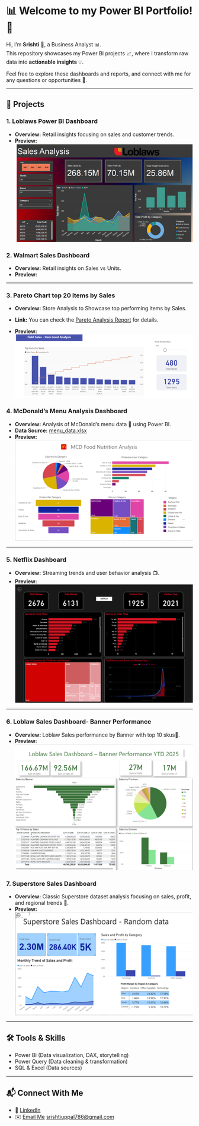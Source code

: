 # 📊 Welcome to my Power BI Portfolio! 🚀

Hi, I’m **Srishti** 👋, a Business Analyst 📊.  
This repository showcases my Power BI projects 📈, where I transform raw data into **actionable insights** 💡.  

Feel free to explore these dashboards and reports, and connect with me for any questions or opportunities 🤝.  

---

## 📂 Projects

### 1. **Loblaws Power BI Dashboard**
- **Overview:** Retail insights focusing on sales and customer trends.  
- **Preview:**  
![Loblaws Dashboard](Loblaws%20PowerBI.png)

### 2. **Walmart Sales Dashboard**
- **Overview:** Retail insights on Sales vs Units.  
- **Preview:**  
    

---

### 3. **Pareto Chart top 20 items by Sales**
- **Overview:** Store Analysis to Showcase top performing items by Sales.
- **Link:** You can check the [Pareto Analysis Report](https://app.powerbi.com/groups/me/reports/e682a9fe-1a97-499b-a89c-1126f3036d82/67a5e7b42c1d084cd2e5?experience=power-bi) for details.

- **Preview:**  
![Pareto Chart](Pareto%20Chart.png)

### 4. **McDonald’s Menu Analysis Dashboard**
- **Overview:** Analysis of McDonald’s menu data 🍔 using Power BI.  
- **Data Source:** [menu_data.xlsx](menu_data.xlsx)  
- **Preview:**  
![McDonald’s Dashboard](Mcd%20sample%20dashboard.png) 

---

### 5. **Netflix Dashboard**
- **Overview:** Streaming trends and user behavior analysis 📺.  
- **Preview:**  
![Netflix Dashboard](Netflix%20Dashboard.png)  

---

### 6. **Loblaw Sales Dashboard- Banner Performance**
- **Overview:** Loblaw Sales performance by Banner with top 10 skus🏬.  
- **Preview:**  
![Loblaws Dashboard](Loblaw%20Banner%20performance.png)  

### 7. **Superstore Sales Dashboard**
- **Overview:** Classic Superstore dataset analysis focusing on sales, profit, and regional trends 🏬.  
- **Preview:**  
![Superstore Dashboard](Superstore%20dashboard.png)  

---

## 🛠 Tools & Skills
- Power BI (Data visualization, DAX, storytelling)  
- Power Query (Data cleaning & transformation)  
- SQL & Excel (Data sources)  

---

## 📬 Connect With Me
- 💼 [LinkedIn](#)   
- ✉️ [Email Me](#)  srishtiuppal786@gmail.com
